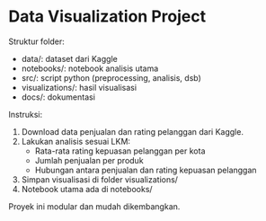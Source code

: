 # Data Visualization Project

Struktur folder:
- data/: dataset dari Kaggle
- notebooks/: notebook analisis utama
- src/: script python (preprocessing, analisis, dsb)
- visualizations/: hasil visualisasi
- docs/: dokumentasi

Instruksi:
1. Download data penjualan dan rating pelanggan dari Kaggle.
2. Lakukan analisis sesuai LKM:
   - Rata-rata rating kepuasan pelanggan per kota
   - Jumlah penjualan per produk
   - Hubungan antara penjualan dan rating kepuasan pelanggan
3. Simpan visualisasi di folder visualizations/
4. Notebook utama ada di notebooks/

Proyek ini modular dan mudah dikembangkan.